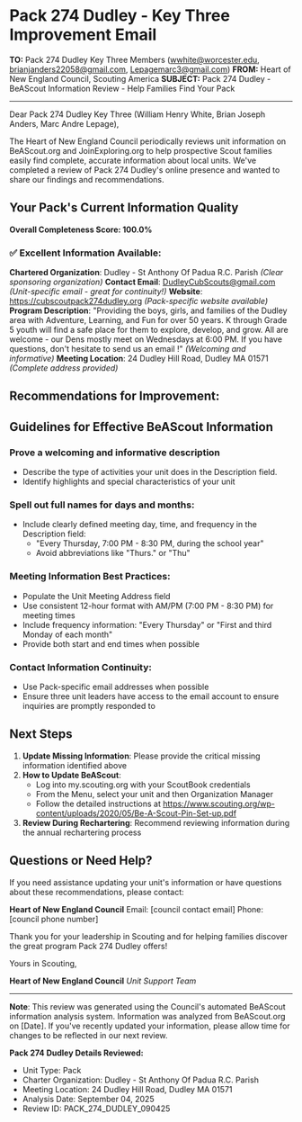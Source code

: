 # Pack 274 Dudley - Key Three Improvement Email

**TO:** Pack 274 Dudley Key Three Members (wwhite@worcester.edu, brianjanders22058@gmail.com, Lepagemarc3@gmail.com)
**FROM:** Heart of New England Council, Scouting America
**SUBJECT:** Pack 274 Dudley - BeAScout Information Review - Help Families Find Your Pack

---

Dear Pack 274 Dudley Key Three (William Henry White, Brian Joseph Anders, Marc Andre Lepage),

The Heart of New England Council periodically reviews unit information on BeAScout.org and JoinExploring.org to help prospective Scout families easily find complete, accurate information about local units. We've completed a review of Pack 274 Dudley's online presence and wanted to share our findings and recommendations.

## Your Pack's Current Information Quality

**Overall Completeness Score: 100.0%**

### ✅ **Excellent Information Available:**
**Chartered Organization**: Dudley - St Anthony Of Padua R.C. Parish *(Clear sponsoring organization)*
**Contact Email**: DudleyCubScouts@gmail.com *(Unit-specific email - great for continuity!)*
**Website**: https://cubscoutpack274dudley.org *(Pack-specific website available)*
**Program Description**: "Providing the boys, girls, and families of the Dudley area with Adventure, Learning, and Fun for over 50 years. K through Grade 5 youth will find a safe place for them to explore, develop, and grow. All are welcome - our Dens mostly meet on Wednesdays at 6:00 PM. If you have questions, don't hesitate to send us an email !" *(Welcoming and informative)*
**Meeting Location**: 24 Dudley Hill Road, Dudley MA 01571 *(Complete address provided)*

## Recommendations for Improvement:

## Guidelines for Effective BeAScout Information

### **Prove a welcoming and informative description**
- Describe the type of activities your unit does in the Description field.
- Identify highlights and special characteristics of your unit

### **Spell out full names for days and months:**
- Include clearly defined meeting day, time, and frequency in the Description field:
  - "Every Thursday, 7:00 PM - 8:30 PM, during the school year"
  - Avoid abbreviations like "Thurs." or "Thu"

### **Meeting Information Best Practices:**
- Populate the Unit Meeting Address field
- Use consistent 12-hour format with AM/PM (7:00 PM - 8:30 PM) for meeting times
- Include frequency information: "Every Thursday" or "First and third Monday of each month"
- Provide both start and end times when possible

### **Contact Information Continuity:**
- Use Pack-specific email addresses when possible
- Ensure three unit leaders have access to the email account to ensure inquiries are promptly responded to

## Next Steps

1. **Update Missing Information**: Please provide the critical missing information identified above
2. **How to Update BeAScout**: 
   - Log into my.scouting.org with your ScoutBook credentials
   - From the Menu, select your unit and then Organization Manager
   - Follow the detailed instructions at
     https://www.scouting.org/wp-content/uploads/2020/05/Be-A-Scout-Pin-Set-up.pdf
3. **Review During Rechartering**: Recommend reviewing information during the annual rechartering process

## Questions or Need Help?

If you need assistance updating your unit's information or have questions about these recommendations, please contact:

**Heart of New England Council**
Email: [council contact email]
Phone: [council phone number]

Thank you for your leadership in Scouting and for helping families discover the great program Pack 274 Dudley offers!

Yours in Scouting,

**Heart of New England Council**
*Unit Support Team*

---

**Note**: This review was generated using the Council's automated BeAScout information analysis system. Information was analyzed from BeAScout.org on [Date]. If you've recently updated your information, please allow time for changes to be reflected in our next review.

**Pack 274 Dudley Details Reviewed:**
- Unit Type: Pack
- Charter Organization: Dudley - St Anthony Of Padua R.C. Parish
- Meeting Location: 24 Dudley Hill Road, Dudley MA 01571
- Analysis Date: September 04, 2025
- Review ID: PACK_274_DUDLEY_090425